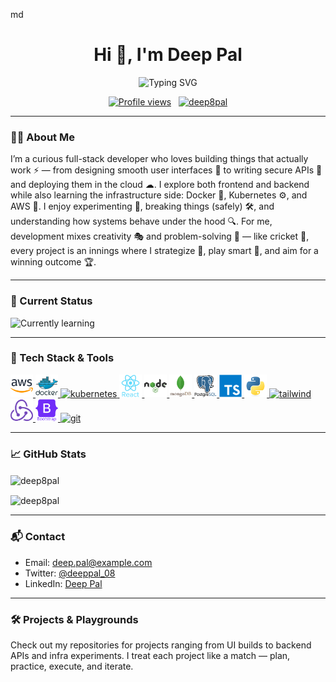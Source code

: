 md
<h1 align="center">Hi 👋, I'm Deep Pal</h1>

<p align="center">
  <img src="https://readme-typing-svg.herokuapp.com?font=Fira+Code&size=26&duration=3000&pause=1000&center=true&vCenter=true&width=800&height=40&lines=Full+Stack+Web+Developer;MERN+|+Docker+|+Kubernetes+|+AWS" alt="Typing SVG" />
</p>

<p align="center"> 
  <a href="https://komarev.com/ghpvc/?username=deep8pal"><img src="https://komarev.com/ghpvc/?username=deep8pal" alt="Profile views" /></a>
  &nbsp;
  <a href="https://github.com/deep8pal"><img src="https://github-readme-stats.vercel.app/api?username=deep8pal&show_icons=true&locale=en" alt="deep8pal" /></a>
</p>

---

### 👨‍💻 About Me

I’m a curious full-stack developer who loves building things that actually work ⚡ — from designing smooth user interfaces 🎨 to writing secure APIs 🔐 and deploying them in the cloud ☁. I explore both frontend and backend while also learning the infrastructure side: Docker 🐳, Kubernetes ⚙, and AWS 🚀. I enjoy experimenting 🧪, breaking things (safely) 🛠, and understanding how systems behave under the hood 🔍. For me, development mixes creativity 🎭 and problem-solving 🧠 — like cricket 🏏, every project is an innings where I strategize 📝, play smart 🎯, and aim for a winning outcome 🏆.

---

### 🔭 Current Status

<p>
  <img src="https://readme-typing-svg.herokuapp.com?font=Fira+Code&size=18&duration=2500&pause=800&center=true&vCenter=true&width=600&height=30&lines=Currently+learning+%3A+AWS+%7C+Kubernetes+%7C+Advanced+Docker" alt="Currently learning" />
</p>

---

### 🧰 Tech Stack & Tools

<p align="left"> 
  <a href="https://aws.amazon.com" target="_blank" rel="noreferrer"> <img src="https://raw.githubusercontent.com/devicons/devicon/master/icons/amazonwebservices/amazonwebservices-original-wordmark.svg" alt="aws" width="36" height="36"/> </a>
  <a href="https://www.docker.com/" target="_blank" rel="noreferrer"> <img src="https://raw.githubusercontent.com/devicons/devicon/master/icons/docker/docker-original-wordmark.svg" alt="docker" width="36" height="36"/> </a>
  <a href="https://kubernetes.io" target="_blank" rel="noreferrer"> <img src="https://www.vectorlogo.zone/logos/kubernetes/kubernetes-icon.svg" alt="kubernetes" width="36" height="36"/> </a>
  <a href="https://reactjs.org/" target="_blank" rel="noreferrer"> <img src="https://raw.githubusercontent.com/devicons/devicon/master/icons/react/react-original-wordmark.svg" alt="react" width="36" height="36"/> </a>
  <a href="https://nodejs.org" target="_blank" rel="noreferrer"> <img src="https://raw.githubusercontent.com/devicons/devicon/master/icons/nodejs/nodejs-original-wordmark.svg" alt="nodejs" width="36" height="36"/> </a>
  <a href="https://www.mongodb.com/" target="_blank" rel="noreferrer"> <img src="https://raw.githubusercontent.com/devicons/devicon/master/icons/mongodb/mongodb-original-wordmark.svg" alt="mongodb" width="36" height="36"/> </a>
  <a href="https://www.postgresql.org" target="_blank" rel="noreferrer"> <img src="https://raw.githubusercontent.com/devicons/devicon/master/icons/postgresql/postgresql-original-wordmark.svg" alt="postgresql" width="36" height="36"/> </a>
  <a href="https://www.typescriptlang.org/" target="_blank" rel="noreferrer"> <img src="https://raw.githubusercontent.com/devicons/devicon/master/icons/typescript/typescript-original.svg" alt="typescript" width="36" height="36"/> </a>
  <a href="https://www.python.org" target="_blank" rel="noreferrer"> <img src="https://raw.githubusercontent.com/devicons/devicon/master/icons/python/python-original.svg" alt="python" width="36" height="36"/> </a>
  <a href="https://tailwindcss.com/" target="_blank" rel="noreferrer"> <img src="https://www.vectorlogo.zone/logos/tailwindcss/tailwindcss-icon.svg" alt="tailwind" width="36" height="36"/> </a>
  <a href="https://redux.js.org" target="_blank" rel="noreferrer"> <img src="https://raw.githubusercontent.com/devicons/devicon/master/icons/redux/redux-original.svg" alt="redux" width="36" height="36"/> </a>
  <a href="https://getbootstrap.com" target="_blank" rel="noreferrer"> <img src="https://raw.githubusercontent.com/devicons/devicon/master/icons/bootstrap/bootstrap-plain-wordmark.svg" alt="bootstrap" width="36" height="36"/> </a>
  <a href="https://git-scm.com/" target="_blank" rel="noreferrer"> <img src="https://www.vectorlogo.zone/logos/git-scm/git-scm-icon.svg" alt="git" width="36" height="36"/> </a>
</p>

---

### 📈 GitHub Stats

<p>
  <img align="center" src="https://github-readme-stats.vercel.app/api?username=deep8pal&show_icons=true&locale=en" alt="deep8pal" />
</p>

<p>
  <img align="center" src="https://github-readme-streak-stats.herokuapp.com/?user=deep8pal&" alt="deep8pal" />
</p>

---

### 📬 Contact

- Email: <a href="mailto:deep.pal@example.com">deep.pal@example.com</a>
- Twitter: <a href="https://twitter.com/deeppal_08">@deeppal_08</a>
- LinkedIn: <a href="https://www.linkedin.com/in/deep-pal/">Deep Pal</a>

---

### 🛠 Projects & Playgrounds

Check out my repositories for projects ranging from UI builds to backend APIs and infra experiments. I treat each project like a match — plan, practice, execute, and iterate.
